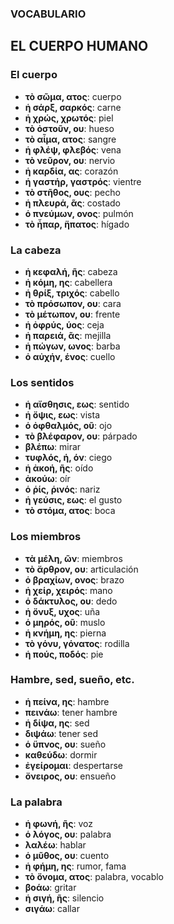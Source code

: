 ### **VOCABULARIO**  
## **EL CUERPO HUMANO**  

### **El cuerpo**  
- **τὸ σῶμα, ατος**: cuerpo  
- **ἡ σάρξ, σαρκός**: carne  
- **ἡ χρώς, χρωτός**: piel  
- **τὸ ὀστοῦν, ου**: hueso  
- **τὸ αἷμα, ατος**: sangre  
- **ἡ φλέψ, φλεβός**: vena  
- **τὸ νεῦρον, ου**: nervio  
- **ἡ καρδία, ας**: corazón  
- **ἡ γαστήρ, γαστρός**: vientre  
- **τὸ στῆθος, ους**: pecho  
- **ἡ πλευρά, ᾶς**: costado  
- **ὁ πνεύμων, ονος**: pulmón  
- **τὸ ἧπαρ, ἥπατος**: hígado  

### **La cabeza**  
- **ἡ κεφαλή, ῆς**: cabeza  
- **ἡ κόμη, ης**: cabellera  
- **ἡ θρίξ, τριχός**: cabello  
- **τὸ πρόσωπον, ου**: cara  
- **τὸ μέτωπον, ου**: frente  
- **ἡ ὀφρύς, ύος**: ceja  
- **ἡ παρειά, ᾶς**: mejilla  
- **ἡ πώγων, ωνος**: barba  
- **ὁ αὐχήν, ένος**: cuello  

### **Los sentidos**  
- **ἡ αἴσθησις, εως**: sentido  
- **ἡ ὄψις, εως**: vista  
- **ὁ ὀφθαλμός, οῦ**: ojo  
- **τὸ βλέφαρον, ου**: párpado  
- **βλέπω**: mirar  
- **τυφλός, ή, όν**: ciego  
- **ἡ ἀκοή, ῆς**: oído  
- **ἀκούω**: oír  
- **ὁ ῥίς, ῥινός**: nariz  
- **ἡ γεύσις, εως**: el gusto  
- **τὸ στόμα, ατος**: boca  

### **Los miembros**  
- **τὰ μέλη, ῶν**: miembros  
- **τὸ ἄρθρον, ου**: articulación  
- **ὁ βραχίων, ονος**: brazo  
- **ἡ χείρ, χειρός**: mano  
- **ὁ δάκτυλος, ου**: dedo  
- **ἡ ὄνυξ, υχος**: uña  
- **ὁ μηρός, οῦ**: muslo  
- **ἡ κνήμη, ης**: pierna  
- **τὸ γόνυ, γόνατος**: rodilla  
- **ἡ πούς, ποδός**: pie  

### **Hambre, sed, sueño, etc.**  
- **ἡ πείνα, ης**: hambre  
- **πεινάω**: tener hambre  
- **ἡ δίψα, ης**: sed  
- **διψάω**: tener sed  
- **ὁ ὕπνος, ου**: sueño  
- **καθεύδω**: dormir  
- **ἐγείρομαι**: despertarse  
- **ὄνειρος, ου**: ensueño  

### **La palabra**  
- **ἡ φωνή, ῆς**: voz  
- **ὁ λόγος, ου**: palabra  
- **λαλέω**: hablar  
- **ὁ μῦθος, ου**: cuento  
- **ἡ φήμη, ης**: rumor, fama  
- **τὸ ὄνομα, ατος**: palabra, vocablo  
- **βοάω**: gritar  
- **ἡ σιγή, ῆς**: silencio  
- **σιγάω**: callar  
